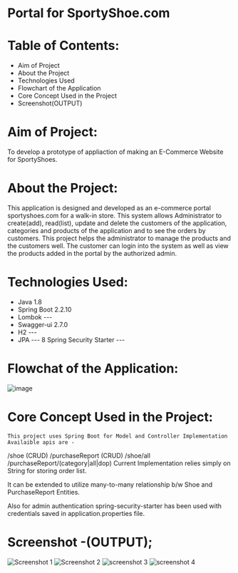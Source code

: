 # Portal for SportyShoe.com

# Table of Contents:
* Aim of Project
* About the Project
* Technologies Used
* Flowchart of the Application
* Core Concept Used in the Project
* Screenshot(OUTPUT)

# Aim of Project:
 To develop a prototype of appliaction of making an E-Commerce Website for SportyShoes.
 
 # About the Project:
  This application is designed and developed as an e-commerce portal sportyshoes.com for a walk-in store. This system allows Administrator to create(add), read(list),   update and delete the customers of the application, categories and products of the application and to see the orders by customers. This project helps the       administrator to manage the products and the customers well. The customer can login into the system as well as view the products added in the portal by the authorized admin.
  
  

# Technologies Used:
 
  * Java	1.8
  * Spring Boot	2.2.10
  * Lombok	---
  * Swagger-ui	2.7.0
  * H2	---
  * JPA	---
  8 Spring Security Starter	---
  
  # Flowchat of the Application:
  ![image](https://user-images.githubusercontent.com/110302992/199765078-f81158e3-8658-4d02-9be1-5d670910c629.png)

  # Core Concept Used in the Project:
  
    This project uses Spring Boot for Model and Controller Implementation Availaible apis are -

 /shoe (CRUD)
 /purchaseReport (CRUD)
 /shoe/all
 /purchaseReport/(category|all|dop)
 Current Implementation relies simply on String for storing order list.

 It can be extended to utilize many-to-many relationship b/w Shoe and PurchaseReport Entities.

 Also for admin authentication spring-security-starter has been used with credentials saved in application.properties file.
 
 # Screenshot -(OUTPUT);
   ![Screenshot 1](https://user-images.githubusercontent.com/110302992/199770392-7ad52aae-9500-4d5f-9def-500c4b3d30f9.png)
![Screenshot 2](https://user-images.githubusercontent.com/110302992/199770428-570b36fb-3f94-495f-8bcf-7e7c2022e762.png)
![screenshot 3](https://user-images.githubusercontent.com/110302992/199770456-4684f401-ae19-4c18-b841-d73bbd28c6d2.png)
![screenshot 4](https://user-images.githubusercontent.com/110302992/199770490-f8189b89-96d3-4140-80dc-b0cbe0170ead.png)

